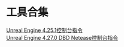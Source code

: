 # 工具合集

[Unreal Engine 4.25.1控制台指令](https://yqlizeao.github.io//tools/4_25_1ConsoleHelp.html)<br>
[Unreal Engine 4.27.0 DBD Netease控制台指令](https://yqlizeao.github.io/tools/UE4_27_0_DBD_Netease_ConsoleHelp.html)
